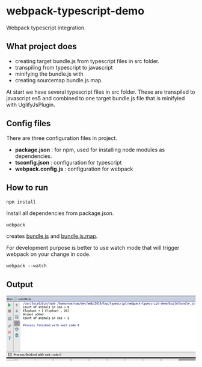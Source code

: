 # webpack-typescript-demo
Webpack typescript integration.


## What project does

- creating target bundle.js from typescript files in src folder.
- transpiling from typescript to javascript
- minifying the bundle.js with
- creating sourcemap bundle.js.map.


At start we have several typescript files in src folder. These are transpiled to
javascript es5 and combined to one target bundle.js file that is minifyied with UglifyJsPlugin.


## Config files

There are three configuration files in project.

- **package.json** : for npm, used for installing node modules as dependencies.
- **tsconfig.json** : configuration for typescript
- **webpack.config.js** : configuration for webpack




## How to run

```shell
npm install
```

Install all dependencies from package.json.


```shell
webpack
```

creates [bundle.js](https://github.com/peterszatmary/webpack-typescript-demo/blob/master/build/bundle.js) and [bundle.js.map](https://github.com/peterszatmary/webpack-typescript-demo/blob/master/build/bundle.js.map).

For development purpose is better to use watch mode that will trigger webpack on your change in code.

```shell
webpack --watch
```

## Output

![webpack-typescript-output](https://github.com/peterszatmary/just-like-that/blob/master/imgs/webpack-typescript-demo/webpack-typescript-output.png)


